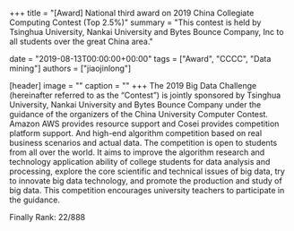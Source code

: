 +++
title = "[Award] National third award on 2019 China Collegiate Computing Contest (Top 2.5%)"
summary = "This contest is held by Tsinghua University, Nankai University and Bytes Bounce Company, Inc to all students over the great China area."

date = "2019-08-13T00:00:00+00:00"
tags = ["Award", "CCCC", "Data mining"]
authors = ["jiaojinlong"]

[header]
image = ""
caption = ""
+++
The 2019 Big Data Challenge (hereinafter referred to as the “Contest”) is jointly sponsored by Tsinghua University, Nankai University and Bytes Bounce Company under the guidance of the organizers of the China University Computer Contest. Amazon AWS provides resource support and Cosei provides competition platform support. And high-end algorithm competition based on real business scenarios and actual data. The competition is open to students from all over the world. It aims to improve the algorithm research and technology application ability of college students for data analysis and processing, explore the core scientific and technical issues of big data, try to innovate big data technology, and promote the production and study of big data. This competition encourages university teachers to participate in the guidance.

Finally Rank: 22/888
